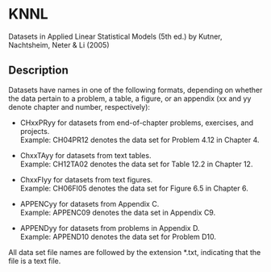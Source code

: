 # KNNL
Datasets in Applied Linear Statistical Models (5th ed.) by Kutner, Nachtsheim, Neter & Li (2005)

## Description
Datasets have names in one of the following formats, depending on whether the data pertain to a problem, a table, a figure, or an appendix (xx and yy denote chapter and number, respectively):

* CHxxPRyy for datasets from end-of-chapter problems, exercises, and projects.  
  Example: CH04PR12 denotes the data set for Problem 4.12 in Chapter 4.

* ChxxTAyy for datasets from text tables.  
  Example: CH12TA02 denotes the data set for Table 12.2 in Chapter 12.

* ChxxFIyy for datasets from text figures.  
  Example: CH06FI05 denotes the data set for Figure 6.5 in Chapter 6.

* APPENCyy for datasets from Appendix C.  
  Example: APPENC09 denotes the data set in Appendix C9.

* APPENDyy for datasets from problems in Appendix D.  
  Example: APPEND10 denotes the data set for Problem D10.

All data set file names are followed by the extension *.txt, indicating that the file is a text file.
